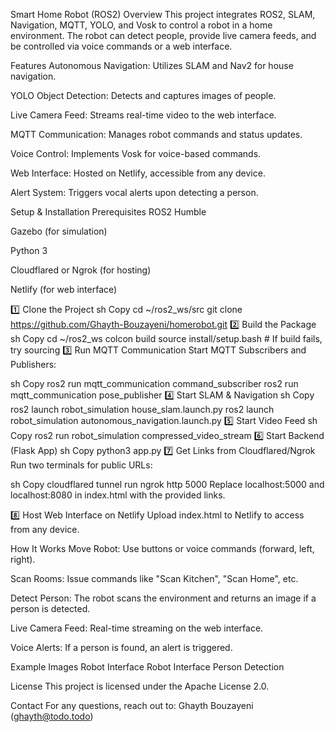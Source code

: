 Smart Home Robot (ROS2)
Overview
This project integrates ROS2, SLAM, Navigation, MQTT, YOLO, and Vosk to control a robot in a home environment. The robot can detect people, provide live camera feeds, and be controlled via voice commands or a web interface.

Features
Autonomous Navigation: Utilizes SLAM and Nav2 for house navigation.

YOLO Object Detection: Detects and captures images of people.

Live Camera Feed: Streams real-time video to the web interface.

MQTT Communication: Manages robot commands and status updates.

Voice Control: Implements Vosk for voice-based commands.

Web Interface: Hosted on Netlify, accessible from any device.

Alert System: Triggers vocal alerts upon detecting a person.

Setup & Installation
Prerequisites
ROS2 Humble

Gazebo (for simulation)

Python 3

Cloudflared or Ngrok (for hosting)

Netlify (for web interface)

1️⃣ Clone the Project
sh
Copy
cd ~/ros2_ws/src
git clone https://github.com/Ghayth-Bouzayeni/homerobot.git
2️⃣ Build the Package
sh
Copy
cd ~/ros2_ws
colcon build
source install/setup.bash  # If build fails, try sourcing
3️⃣ Run MQTT Communication
Start MQTT Subscribers and Publishers:

sh
Copy
ros2 run mqtt_communication command_subscriber
ros2 run mqtt_communication pose_publisher
4️⃣ Start SLAM & Navigation
sh
Copy
ros2 launch robot_simulation house_slam.launch.py
ros2 launch robot_simulation autonomous_navigation.launch.py
5️⃣ Start Video Feed
sh
Copy
ros2 run robot_simulation compressed_video_stream
6️⃣ Start Backend (Flask App)
sh
Copy
python3 app.py
7️⃣ Get Links from Cloudflared/Ngrok
Run two terminals for public URLs:

sh
Copy
cloudflared tunnel run
ngrok http 5000
Replace localhost:5000 and localhost:8080 in index.html with the provided links.

8️⃣ Host Web Interface on Netlify
Upload index.html to Netlify to access from any device.

How It Works
Move Robot: Use buttons or voice commands (forward, left, right).

Scan Rooms: Issue commands like "Scan Kitchen", "Scan Home", etc.

Detect Person: The robot scans the environment and returns an image if a person is detected.

Live Camera Feed: Real-time streaming on the web interface.

Voice Alerts: If a person is found, an alert is triggered.

Example Images
Robot Interface
Robot Interface
Person Detection

License
This project is licensed under the Apache License 2.0.

Contact
For any questions, reach out to: Ghayth Bouzayeni (ghayth@todo.todo)